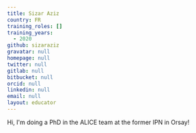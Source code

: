```yaml
---
title: Sizar Aziz
country: FR
training_roles: []
training_years:
  - 2020
github: sizaraziz
gravatar: null
homepage: null
twitter: null
gitlab: null
bitbucket: null
orcid: null
linkedin: null
email: null
layout: educator
---
```


Hi, I'm doing a PhD in the ALICE team at the former IPN in Orsay!

